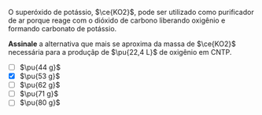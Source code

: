 O superóxido de potássio, $\ce{KO2}$, pode ser utilizado como purificador de ar porque reage com o dióxido de carbono liberando oxigênio e formando carbonato de potássio.

**Assinale** a alternativa que mais se aproxima da massa de $\ce{KO2}$ necessária para a produçãp de $\pu{22,4 L}$ de oxigênio em CNTP.  

- [ ] $\pu{44 g}$
- [x] $\pu{53 g}$
- [ ] $\pu{62 g}$
- [ ] $\pu{71 g}$
- [ ] $\pu{80 g}$

